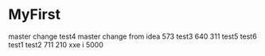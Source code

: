 # MyFirst
master change
test4
master change from idea
573
test3
640
311
test5
test6
test1
test2 711
210 xxe
i
5000